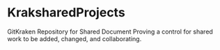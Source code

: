 # KraksharedProjects
GitKraken Repository for Shared Document 
Proving a control for shared work to be added, changed, and  collaborating.
